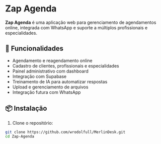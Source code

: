 # Zap Agenda

**Zap Agenda** é uma aplicação web para gerenciamento de agendamentos online, integrada com WhatsApp e suporte a múltiplos profissionais e especialidades.

## 🚀 Funcionalidades

- Agendamento e reagendamento online
- Cadastro de clientes, profissionais e especialidades
- Painel administrativo com dashboard
- Integração com Supabase
- Treinamento de IA para automatizar respostas
- Upload e gerenciamento de arquivos
- Integração futura com WhatsApp

## 📦 Instalação

1. Clone o repositório:

```bash
git clone https://github.com/wrodolfull/MerlinDesk.git
cd Zap-Agenda

